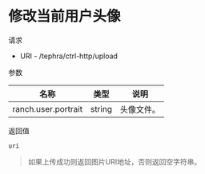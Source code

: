 # 修改当前用户头像

请求
- URI - /tephra/ctrl-http/upload

参数

|名称|类型|说明|
|---|---|---|
|ranch.user.portrait|string|头像文件。|

返回值
```text
uri
```
> 如果上传成功则返回图片URI地址，否则返回空字符串。
